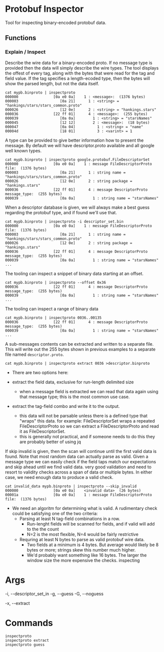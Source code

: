 # Protobuf Inspector

Tool for inspecting binary-encoded protobuf data.

## Functions

### Explain / Inspect

Describe the wire data for a binary-encoded proto.
If no message type is provided then the data will simply describe
the wire types.
The tool displays the offest of every tag, along with the bytes that were read
for the tag and field value. If the tag specifies a length-ecoded type, then the
bytes will show the parsed length, but not the data itself.

```
cat mypb.binproto | inspectproto
000000                [0a e0 0a]    1 : <message>:  (1376 bytes)
000003                   [0a 21]      1 : <string> = "hankings/stars/stars_common.proto"
000026                   [12 0e]      2 : <string> = "hankings.stars"
000036                [22 ff 01]      4 : <message>:  (255 bytes)
000039                   [0a 0a]        1 : <string> = "starsNames"
000045                   [12 12]        2 : <message>:  (18 bytes)
000047                   [0a 04]          1 : <string> = "name"
00004d                   [18 01]          3 : <varint> = 1
```

A type can be provided to give better information how to present the message. By default
we will have descriptor.proto available and all google well known types.

```
cat mypb.binproto | inspectproto google.protobuf.FileDescriptorSet
000000                [0a e0 0a]    1 : message FileDescriptorProto file:  (1376 bytes)
000003                   [0a 21]      1 : string name = "hankings/stars/stars_common.proto"
000026                   [12 0e]      2 : string package = "hankings.stars"
000036                [22 ff 01]      4 : message DescriptorProto message_type:  (255 bytes)
000039                   [0a 0a]        1 : string name = "starsNames"
```

When a descriptor database is given, we will always make a best guess regarding the
protobuf type, and if found we'll use that.

```
cat mypb.binproto | inspectproto -i descriptor_set.bin
000000                [0a e0 0a]    1 : message FileDescriptorProto file:  (1376 bytes)
000003                   [0a 21]      1 : string name = "hankings/stars/stars_common.proto"
000026                   [12 0e]      2 : string package = "hankings.stars"
000036                [22 ff 01]      4 : message DescriptorProto message_type:  (255 bytes)
000039                   [0a 0a]        1 : string name = "starsNames"
...
```

The tooling can inspect a snippet of binary data starting at an offset.

```
cat mypb.binproto | inspectproto --offset 0x36
000036                [22 ff 01]      4 : message DescriptorProto message_type:  (255 bytes)
000039                   [0a 0a]        1 : string name = "starsNames"
...
```

The tooling can inspect a range of binary data

```
cat mypb.binproto | inspectproto 0036..00135
000036                [22 ff 01]      4 : message DescriptorProto message_type:  (255 bytes)
000039                   [0a 0a]        1 : string name = "starsNames"
...
```

A sub-messages contents can be extracted and written to a separate file.
This will write out the 255 bytes shown in previous examples to a separate file
named `descriptor.proto`.

```
cat mypb.binproto | inspectproto extract 0036 >descriptor.binproto
```

- There are two options here:

* extract the field data, exclusive for run-length delimited size
  - when a message field is extracted we can read that data again using that
    message type; this is the most common use case.

* extract the tag-field combo and write it to the output.
  - this data will not be parsable unless there is a defined type that "wraps" this data.
    for example: FileDescriptorSet wraps a repeated FileDescriptorProto so we can
    extract a FileDescriptorProto and read it as FileDescriptorSet.
  - this is generally not practical, and if someone needs to do this they are
    probably better of using jq

If skip invalid is given, then the scan will continue until the first valid data is found.
Note that most random data can actually parse as valid. Given a message type we can easily check if the
field taps match our expectations and skip ahead until we find valid data.
very good validation and need to resort to validity checks across a span of
data or multiple bytes. In either case, we need enough data to produce a valid check.

```
cat invalid_data mypb.binproto | inspectproto --skip_invalid
000000                [0a e0 0a]    <invalid data>  (26 bytes)
00001a                [0a e0 0a]    1 : message FileDescriptorProto file:  (1376 bytes)
```

- We need an algoritm for determining what is valid. A rudimentary check could
  be satisfying one of the two criteria:
  - Parsing at least N tag-field combinations in a row.
    - Run-lenght fields will be scanned for fields, and if valid will add to the the count
    - N=2 is the most flexible, N=4 would be fairly restrictive
  - Requring at least N bytes to parse as valid protobuf wire data.
    - Two fields at a minimum is 4 bytes. But average would likely be 8 bytes or more; strings skew this number much higher.
    - We'd probably want something like 16 bytes. The larger the window size the more expensive the checks.
      inspecting

# Args

-i, --descriptor_set_in
-g, --guess
-G, --noguess

-x, --extract <range>

# Commands

```
inspectproto
inspectproto extract
inspectproto guess
```
